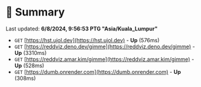 # 📖 Summary
Last updated: **6/8/2024, 9:56:53 PTG "Asia/Kuala_Lumpur"**

- `GET` [https://hst.ujol.dev](https://hst.ujol.dev) - **Up** (576ms)
- `GET` [https://reddviz.deno.dev/gimme](https://reddviz.deno.dev/gimme) - **Up** (3310ms)
- `GET` [https://reddviz.amar.kim/gimme](https://reddviz.amar.kim/gimme) - **Up** (528ms)
- `GET` [https://dumb.onrender.com](https://dumb.onrender.com) - **Up** (308ms)
